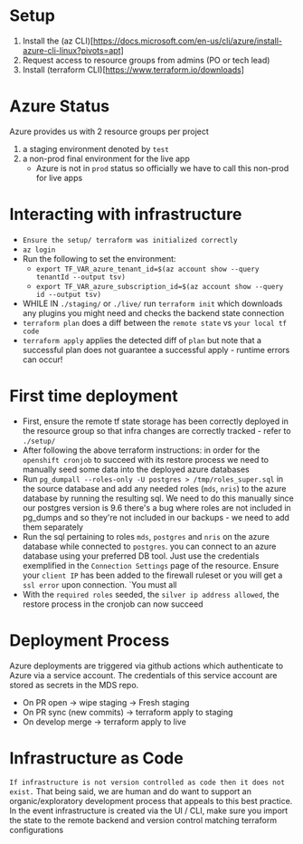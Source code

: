 # Setup
1. Install the (az CLI)[https://docs.microsoft.com/en-us/cli/azure/install-azure-cli-linux?pivots=apt]
2. Request access to resource groups from admins (PO or tech lead)
3. Install (terraform CLI)[https://www.terraform.io/downloads]

# Azure Status
Azure provides us with 2 resource groups per project
1. a staging environment denoted by `test`
2. a non-prod final environment for the live app
    - Azure is not in `prod` status so officially we have to call this non-prod for live apps

# Interacting with infrastructure
- `Ensure the setup/ terraform was initialized correctly`
- `az login`
- Run the following to set the environment:
    - `export TF_VAR_azure_tenant_id=$(az account show --query tenantId --output tsv)`
    - `export TF_VAR_azure_subscription_id=$(az account show --query id --output tsv)`
- WHILE IN `./staging/` or `./live/` run `terraform init` which downloads any plugins you might need and checks the backend state connection
- `terraform plan` does a diff between the `remote state` vs `your local tf code`
- `terraform apply` applies the detected diff of `plan` but note that a successful plan does not guarantee a successful apply - runtime errors can occur!

# First time deployment
- First, ensure the remote tf state storage has been correctly deployed in the resource group so that infra changes are correctly tracked - refer to `./setup/`
- After following the above terraform instructions: in order for the `openshift cronjob` to succeed with its restore process we need to manually seed some data into the deployed azure databases
- Run `pg_dumpall --roles-only -U postgres > /tmp/roles_super.sql` in the source database and add any needed roles (`mds`, `nris`) to the azure database by running the resulting sql. We need to do this manually since our postgres version is 9.6 there's a bug where roles are not included in pg_dumps and so they're not included in our backups - we need to add them separately
- Run the sql pertaining to roles `mds`, `postgres` and `nris` on the azure database while connected to `postgres`. you can connect to an azure database using your preferred DB tool. Just use the credentials exemplified in the `Connection Settings` page of the resource. Ensure your `client IP` has been added to the firewall ruleset or you will get a `ssl error` upon connection. `You must all
- With the `required roles` seeded, the `silver ip address allowed`, the restore process in the cronjob can now succeed

# Deployment Process
Azure deployments are triggered via github actions which authenticate to Azure via a service account. The credentials of this service account are stored as secrets in the MDS repo.

- On PR open -> wipe staging -> Fresh staging
- On PR sync (new commits) -> terraform apply to staging
- On develop merge -> terraform apply to live

# Infrastructure as Code
`If infrastructure is not version controlled as code then it does not exist.` That being said, we are human and do want to support an organic/exploratory development process that appeals to this best practice. In the event infrastructure is created via the UI / CLI, make sure you import the state to the remote backend and version control matching terraform configurations